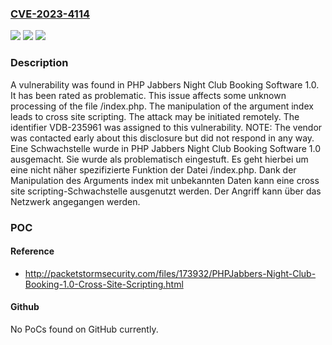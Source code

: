 ### [CVE-2023-4114](https://cve.mitre.org/cgi-bin/cvename.cgi?name=CVE-2023-4114)
![](https://img.shields.io/static/v1?label=Product&message=Night%20Club%20Booking%20Software&color=blue)
![](https://img.shields.io/static/v1?label=Version&message=1.0%20&color=brightgreen)
![](https://img.shields.io/static/v1?label=Vulnerability&message=CWE-79%20Cross%20Site%20Scripting&color=brightgreen)

### Description

A vulnerability was found in PHP Jabbers Night Club Booking Software 1.0. It has been rated as problematic. This issue affects some unknown processing of the file /index.php. The manipulation of the argument index leads to cross site scripting. The attack may be initiated remotely. The identifier VDB-235961 was assigned to this vulnerability. NOTE: The vendor was contacted early about this disclosure but did not respond in any way.
Eine Schwachstelle wurde in PHP Jabbers Night Club Booking Software 1.0 ausgemacht. Sie wurde als problematisch eingestuft. Es geht hierbei um eine nicht näher spezifizierte Funktion der Datei /index.php. Dank der Manipulation des Arguments index mit unbekannten Daten kann eine cross site scripting-Schwachstelle ausgenutzt werden. Der Angriff kann über das Netzwerk angegangen werden.

### POC

#### Reference
- http://packetstormsecurity.com/files/173932/PHPJabbers-Night-Club-Booking-1.0-Cross-Site-Scripting.html

#### Github
No PoCs found on GitHub currently.

